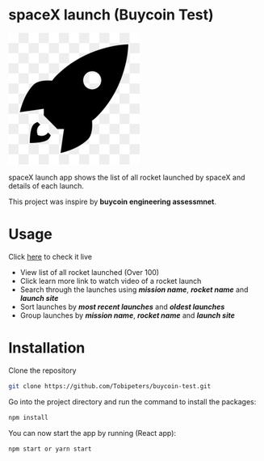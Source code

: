 # spaceX launch (Buycoin Test)
![my custom logo :)](/src/assets/images/logo_bg.jpg)

spaceX launch app shows the list of all rocket launched by spaceX and details of each launch.

This project was inspire by **buycoin engineering assessmnet**.



# Usage

Click [here](https://buycoin-test.vercel.app) to check it live

- View list of all rocket launched (Over 100)
- Click learn more link to watch video of a rocket launch
- Search through the launches using ***mission name***, ***rocket name*** and ***launch site***
- Sort launches by  ***most recent launches*** and ***oldest launches***
- Group launches by ***mission name***, ***rocket name*** and ***launch site***



# Installation

Clone the repository

```bash
git clone https://github.com/Tobipeters/buycoin-test.git
```

Go into the project directory and run the command to install the packages:

```bash
npm install
```

You can now start the app by running (React app):

```bash
npm start or yarn start
```


